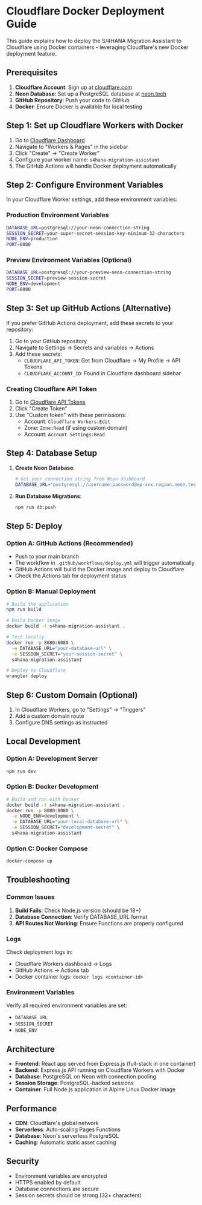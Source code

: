 # Cloudflare Docker Deployment Guide

This guide explains how to deploy the S/4HANA Migration Assistant to Cloudflare using Docker containers - leveraging Cloudflare's new Docker deployment feature.

## Prerequisites

1. **Cloudflare Account**: Sign up at [cloudflare.com](https://cloudflare.com)
2. **Neon Database**: Set up a PostgreSQL database at [neon.tech](https://neon.tech)
3. **GitHub Repository**: Push your code to GitHub
4. **Docker**: Ensure Docker is available for local testing

## Step 1: Set up Cloudflare Workers with Docker

1. Go to [Cloudflare Dashboard](https://dash.cloudflare.com/)
2. Navigate to "Workers & Pages" in the sidebar
3. Click "Create" → "Create Worker"
4. Configure your worker name: `s4hana-migration-assistant`
5. The GitHub Actions will handle Docker deployment automatically

## Step 2: Configure Environment Variables

In your Cloudflare Worker settings, add these environment variables:

### Production Environment Variables
```bash
DATABASE_URL=postgresql://your-neon-connection-string
SESSION_SECRET=your-super-secret-session-key-minimum-32-characters
NODE_ENV=production
PORT=8080
```

### Preview Environment Variables (Optional)
```bash
DATABASE_URL=postgresql://your-preview-neon-connection-string
SESSION_SECRET=preview-session-secret
NODE_ENV=development
PORT=8080
```

## Step 3: Set up GitHub Actions (Alternative)

If you prefer GitHub Actions deployment, add these secrets to your repository:

1. Go to your GitHub repository
2. Navigate to Settings → Secrets and variables → Actions
3. Add these secrets:
   - `CLOUDFLARE_API_TOKEN`: Get from Cloudflare → My Profile → API Tokens
   - `CLOUDFLARE_ACCOUNT_ID`: Found in Cloudflare dashboard sidebar

### Creating Cloudflare API Token

1. Go to [Cloudflare API Tokens](https://dash.cloudflare.com/profile/api-tokens)
2. Click "Create Token"
3. Use "Custom token" with these permissions:
   - Account: `Cloudflare Workers:Edit`
   - Zone: `Zone:Read` (if using custom domain)
   - Account: `Account Settings:Read`

## Step 4: Database Setup

1. **Create Neon Database**:
   ```bash
   # Get your connection string from Neon dashboard
   DATABASE_URL="postgresql://username:password@ep-xxx.region.neon.tech/dbname"
   ```

2. **Run Database Migrations**:
   ```bash
   npm run db:push
   ```

## Step 5: Deploy

### Option A: GitHub Actions (Recommended)
- Push to your main branch
- The workflow in `.github/workflows/deploy.yml` will trigger automatically
- GitHub Actions will build the Docker image and deploy to Cloudflare
- Check the Actions tab for deployment status

### Option B: Manual Deployment
```bash
# Build the application
npm run build

# Build Docker image
docker build -t s4hana-migration-assistant .

# Test locally
docker run -p 8080:8080 \
  -e DATABASE_URL="your-database-url" \
  -e SESSION_SECRET="your-session-secret" \
  s4hana-migration-assistant

# Deploy to Cloudflare
wrangler deploy
```

## Step 6: Custom Domain (Optional)

1. In Cloudflare Workers, go to "Settings" → "Triggers"
2. Add a custom domain route
3. Configure DNS settings as instructed

## Local Development

### Option A: Development Server
```bash
npm run dev
```

### Option B: Docker Development
```bash
# Build and run with Docker
docker build -t s4hana-migration-assistant .
docker run -p 8080:8080 \
  -e NODE_ENV=development \
  -e DATABASE_URL="your-local-database-url" \
  -e SESSION_SECRET="development-secret" \
  s4hana-migration-assistant
```

### Option C: Docker Compose
```bash
docker-compose up
```

## Troubleshooting

### Common Issues

1. **Build Fails**: Check Node.js version (should be 18+)
2. **Database Connection**: Verify DATABASE_URL format
3. **API Routes Not Working**: Ensure Functions are properly configured

### Logs

Check deployment logs in:
- Cloudflare Workers dashboard → Logs
- GitHub Actions → Actions tab
- Docker container logs: `docker logs <container-id>`

### Environment Variables

Verify all required environment variables are set:
- `DATABASE_URL`
- `SESSION_SECRET`
- `NODE_ENV`

## Architecture

- **Frontend**: React app served from Express.js (full-stack in one container)
- **Backend**: Express.js API running on Cloudflare Workers with Docker
- **Database**: PostgreSQL on Neon with connection pooling
- **Session Storage**: PostgreSQL-backed sessions
- **Container**: Full Node.js application in Alpine Linux Docker image

## Performance

- **CDN**: Cloudflare's global network
- **Serverless**: Auto-scaling Pages Functions
- **Database**: Neon's serverless PostgreSQL
- **Caching**: Automatic static asset caching

## Security

- Environment variables are encrypted
- HTTPS enabled by default
- Database connections are secure
- Session secrets should be strong (32+ characters)
